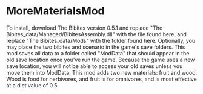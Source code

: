 # MoreMaterialsMod
To install, download The Bibites version 0.5.1 and replace "The Bibites_data/Managed/BibitesAssembly.dll" with the file found here, and replace "The Bibites_data/Mods" with the folder found here. Optionally, you may place the two bibites and scenario in the game's save folders. This mod saves all data to a folder called "ModData" that should appear in the old save location once you've run the game.
Because the game uses a new save location, you will not be able to access your old saves unless you move them into ModData.
This mod adds two new materials: fruit and wood. Wood is food for herbivores, and fruit is for omnivores, and is most effective at a diet value of 0.5.
